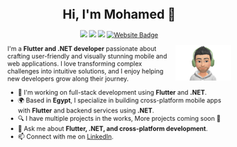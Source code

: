 <h1 align="center">Hi, I'm Mohamed 👋</h1>

<p align="center">
    <a href="https://www.facebook.com/profile.php?id=100083790041180&mibextid=LQQJ4d"> <img src="https://img.shields.io/badge/facebook-%231877F2?style=flat&logo=facebook&logoColor=white"/></a>
    <a href="https://www.linkedin.com/in/mohamed-gamal-37910b212"><img src="https://img.shields.io/badge/linkedin-%230177B5?style=flat&logo=linkedin&logoColor=white"/></a>
    <a href="https://www.instagram.com/muhammad.elkerba/profilecard/?igsh=NWhlbTBwY2RrcjQx"><img src="https://img.shields.io/badge/instagram-%23E4415F?style=flat&logo=instagram&logoColor=white"/></a>
<a href="https://mohamedelkerba.github.io/" target="_blank"><img src="https://img.shields.io/badge/website-%23000000?style=flat&logo=internet-explorer&logoColor=white" alt="Website Badge"></a>
</p>

<img src="https://github.com/mohamedelkerba/mohamedelkerba.github.io/blob/main/assets/assets/images/myImage.png" align="right" width="25%"/>

I'm a **Flutter and .NET developer** passionate about crafting user-friendly and visually stunning mobile and web applications. I love transforming complex challenges into intuitive solutions, and I enjoy helping new developers grow along their journey.

- 🔭 I'm working on full-stack development using **Flutter** and **.NET**.  
- 🌍 Based in **Egypt**, I specialize in building cross-platform mobile apps with **Flutter** and backend services using **.NET**.  
- 🔍 I have multiple projects in the works, More projects coming soon 🚀  
- 💬 Ask me about **Flutter, .NET, and cross-platform development**.  
- 📫 Connect with me on [LinkedIn](https://www.linkedin.com/in/mohamed-gamal-37910b212).

